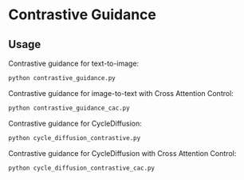 # Contrastive Guidance

## Usage

Contrastive guidance for text-to-image:

```bash
python contrastive_guidance.py
```

Contrastive guidance for image-to-text with Cross Attention Control:

```bash
python contrastive_guidance_cac.py
```

Contrastive guidance for CycleDiffusion:

```bash
python cycle_diffusion_contrastive.py
```

Contrastive guidance for CycleDiffusion with Cross Attention Control:

```bash
python cycle_diffusion_contrastive_cac.py
```
